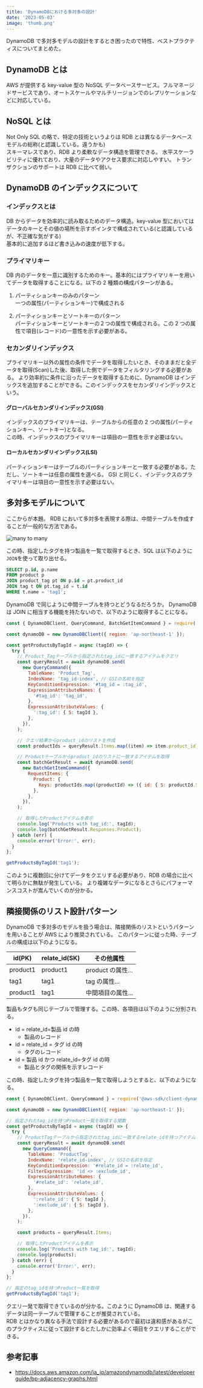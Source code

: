 ```yaml
---
title: 'DynamoDBにおける多対多の設計'
date: '2023-05-03'
image: 'thumb.png'
---
```


DynamoDB で多対多モデルの設計をするとき困ったので特性、ベストプラクティスについてまとめた。

## DynamoDB とは

AWS が提供する key-value 型の NoSQL データベースサービス。フルマネージドサービスであり、オートスケールやマルチリージョンでのレプリケーションなどに対応している。

## NoSQL とは

Not Only SQL の略で、特定の技術というよりは RDB とは異なるデータベースモデルの総称(と認識している。違うかも)  
スキーマレスであり、RDB より柔軟なデータ構造を管理できる。
水平スケーラビリティに優れており、大量のデータやアクセス要求に対応しやすい。
トランザクションのサポートは RDB に比べて弱い。

## DynamoDB のインデックスについて

### インデックスとは

DB からデータを効率的に読み取るためのデータ構造。key-value 型においてはデータのキーとその値の場所を示すポインタで構成されている(と認識しているが、不正確な気がする)  
基本的に追加するほど書き込みの速度が低下する。

### プライマリキー

DB 内のデータを一意に識別するためのキー。基本的にはプライマリキーを用いてデータを取得することになる。以下の 2 種類の構成パターンがある。

1. パーティションキーのみのパターン  
   一つの属性(パーティションキー)で構成される

2. パーティションキーとソートキーのパターン  
   パーティションキーとソートキーの２つの属性で構成される。この 2 つの属性で項目(レコード)の一意性を示す必要がある。

### セカンダリインデックス

プライマリキー以外の属性の条件でデータを取得したいとき、そのままだと全データを取得(Scan)した後、取得した側でデータをフィルタリングする必要がある。
より効率的に条件に沿ったデータを取得するために、DynamoDB はインデックスを追加することができる。このインデックスをセカンダリインデックスという。

#### グローバルセカンダリインデックス(GSI)

インデックスのプライマリキーは、テーブルからの任意の 2 つの属性(パーティションキー、ソートキー)となる。  
この時、インデックスのプライマリキーは項目の一意性を示す必要はない。

#### ローカルセカンダリインデックス(LSI)

パーティションキーはテーブルのパーティションキーと一致する必要がある。ただし、ソートキーは任意の属性を選べる。
GSI と同じく、インデックスのプライマリキーは項目の一意性を示す必要はない。

## 多対多モデルについて

ここからが本題。
RDB において多対多を表現する際は、中間テーブルを作成することが一般的な方法である。

![many to many](manymany.drawio.png)

この時、指定したタグを持つ製品を一覧で取得するとき、SQL は以下のように`JOIN`を使って取り出せる。

```sql
SELECT p.id, p.name
FROM product p
JOIN product_tag pt ON p.id = pt.product_id
JOIN tag t ON pt.tag_id = t.id
WHERE t.name = 'tag1';
```

DynamoDB で同じように中間テーブルを持つとどうなるだろうか。
DynamoDB は JOIN に相当する機能を持たないので、以下のように取得することになる。

```js
const { DynamoDBClient, QueryCommand, BatchGetItemCommand } = require('@aws-sdk/client-dynamodb');

const dynamoDB = new DynamoDBClient({ region: 'ap-northeast-1' });

const getProductsByTagId = async (tagId) => {
  try {
    // Product_Tagテーブルから指定されたtag_idに一致するアイテムをクエリ
    const queryResult = await dynamoDB.send(
      new QueryCommand({
        TableName: 'Product_Tag',
        IndexName: 'tag_id-index', // GSIの名前を指定
        KeyConditionExpression: '#tag_id = :tag_id',
        ExpressionAttributeNames: {
          '#tag_id': 'tag_id',
        },
        ExpressionAttributeValues: {
          ':tag_id': { S: tagId },
        },
      }),
    );

    // クエリ結果からproduct_idのリストを作成
    const productIds = queryResult.Items.map((item) => item.product_id);

    // Productテーブルからproduct_idのリストに一致するアイテムを取得
    const batchGetResult = await dynamoDB.send(
      new BatchGetItemCommand({
        RequestItems: {
          Product: {
            Keys: productIds.map((productId) => ({ id: { S: productId.S } })),
          },
        },
      }),
    );

    // 取得したProductアイテムを表示
    console.log('Products with tag_id:', tagId);
    console.log(batchGetResult.Responses.Product);
  } catch (err) {
    console.error('Error:', err);
  }
};

getProductsByTagId('tag1');
```

このように複数回に分けてデータをクエリする必要があり、RDB の場合に比べて明らかに無駄が発生している。
より複雑なデータになるとさらにパフォーマンスコストが嵩んでいくのが分かる。

## 隣接関係のリスト設計パターン

DynamoDB で多対多のモデルを扱う場合は、隣接関係のリストというパターンを用いることが AWS により推奨されている。
このパターンに従った時、テーブルの構成は以下のようになる。

| id(PK)   | relate_id(SK) | その他属性        |
| -------- | ------------- | ----------------- |
| product1 | product1      | product の属性... |
| tag1     | tag1          | tag の属性...     |
| product1 | tag1          | 中間項目の属性... |

製品もタグも同じテーブルで管理する。この時、各項目は以下のように分別される。

- id = relate_id=製品 id の時
  - 製品のレコード
- id = relate_id = タグ id の時
  - タグのレコード
- id = 製品 id かつ relate_id=タグ id の時
  - 製品とタグの関係を示すレコード

この時、指定したタグを持つ製品を一覧で取得しようとすると、以下のようになる。

```js
const { DynamoDBClient, QueryCommand } = require('@aws-sdk/client-dynamodb');

const dynamoDB = new DynamoDBClient({ region: 'ap-northeast-1' });

// 指定されたtag_idを持つProduct一覧を取得する関数
const getProductsByTagId = async (tagId) => {
  try {
    // ProductTagテーブルから指定されたtag_idに一致するrelate_idを持つアイテムをクエリ
    const queryResult = await dynamoDB.send(
      new QueryCommand({
        TableName: 'ProductTag',
        IndexName: 'relate_id-index', // GSIの名前を指定
        KeyConditionExpression: '#relate_id = :relate_id',
        FilterExpression: 'id <> :exclude_id',
        ExpressionAttributeNames: {
          '#relate_id': 'relate_id',
        },
        ExpressionAttributeValues: {
          ':relate_id': { S: tagId },
          ':exclude_id': { S: tagId },
        },
      }),
    );

    const products = queryResult.Items;

    // 取得したProductアイテムを表示
    console.log('Products with tag_id:', tagId);
    console.log(products);
  } catch (err) {
    console.error('Error:', err);
  }
};

// 指定のtag_idを持つProduct一覧を取得
getProductsByTagId('tag1');
```

クエリ一発で取得できているのが分かる。このように DynamoDB は、関連するデータは同一テーブルで管理することが推奨されている。  
RDB とはかなり異なる手法で設計する必要があるので最初は違和感があるがこのプラクティスに従って設計するとたしかに効率よく項目をクエリすることができる。

## 参考記事

- https://docs.aws.amazon.com/ja_jp/amazondynamodb/latest/developerguide/bp-adjacency-graphs.html
